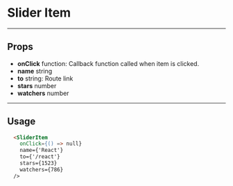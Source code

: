 # Slider Item

----
## Props

* **onClick**        function: Callback function called when item is clicked.
* **name**              string
* **to**                string: Route link
* **stars**             number
* **watchers**          number


----
## Usage

```html
  <SliderItem
    onClick={() => null}
    name={'React'}
    to={'/react'}
    stars={1523}
    watchers={786}
  />
```

